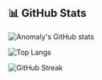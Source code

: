 ## 📊 GitHub Stats

![Anomaly's GitHub stats](https://github-readme-stats.vercel.app/api?username=anomalystudio&show_icons=true&theme=radical)

![Top Langs](https://github-readme-stats.vercel.app/api/top-langs/?username=anomalystudio&layout=compact&theme=radical)

![GitHub Streak](https://github-readme-streak-stats.herokuapp.com/?user=anomalystudio&theme=radical)
